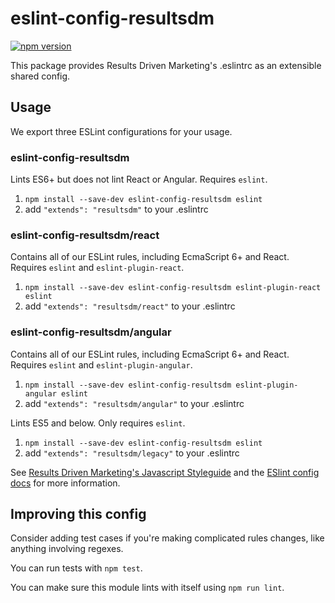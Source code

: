 # eslint-config-resultsdm

[![npm version](https://badge.fury.io/js/eslint-config-resultsdm.svg)](http://badge.fury.io/js/eslint-config-resultsdm)

This package provides Results Driven Marketing's .eslintrc as an extensible shared config.

## Usage

We export three ESLint configurations for your usage.

### eslint-config-resultsdm

Lints ES6+ but does not lint React or Angular. Requires `eslint`.

1. `npm install --save-dev eslint-config-resultsdm eslint`
2. add `"extends": "resultsdm"` to your .eslintrc

### eslint-config-resultsdm/react

Contains all of our ESLint rules, including EcmaScript 6+
and React. Requires `eslint` and `eslint-plugin-react`.

1. `npm install --save-dev eslint-config-resultsdm eslint-plugin-react eslint`
2. add `"extends": "resultsdm/react"` to your .eslintrc

### eslint-config-resultsdm/angular

Contains all of our ESLint rules, including EcmaScript 6+
and React. Requires `eslint` and `eslint-plugin-angular`.

1. `npm install --save-dev eslint-config-resultsdm eslint-plugin-angular eslint`
2. add `"extends": "resultsdm/angular"` to your .eslintrc

Lints ES5 and below. Only requires `eslint`.

1. `npm install --save-dev eslint-config-resultsdm eslint`
2. add `"extends": "resultsdm/legacy"` to your .eslintrc

See [Results Driven Marketing's Javascript Styleguide](https://github.com/resultsdm/javascript-styleguide) and
the [ESlint config docs](http://eslint.org/docs/user-guide/configuring#extending-configuration-files)
for more information.

## Improving this config

Consider adding test cases if you're making complicated rules changes, like
anything involving regexes.

You can run tests with `npm test`.

You can make sure this module lints with itself using `npm run lint`.